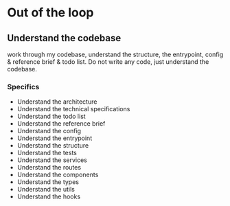 # Out of the loop
## Understand the codebase
work through my codebase, understand the structure, the entrypoint, config & reference brief & todo list. Do not write any code, just understand the codebase.

### Specifics
- Understand the architecture
- Understand the technical specifications
- Understand the todo list
- Understand the reference brief
- Understand the config
- Understand the entrypoint
- Understand the structure
- Understand the tests
- Understand the services
- Understand the routes
- Understand the components
- Understand the types
- Understand the utils
- Understand the hooks


